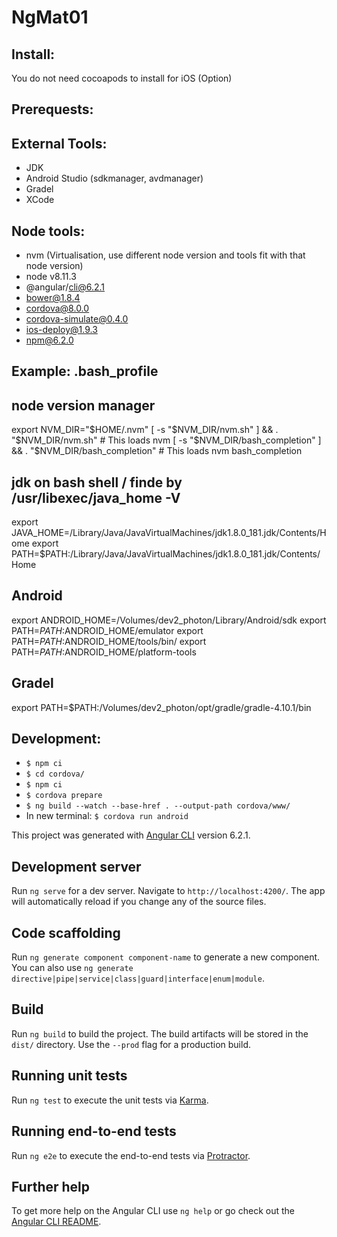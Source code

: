 # NgMat01

## Install:
You do not need cocoapods to install for iOS (Option)

## Prerequests:

## External Tools:
+ JDK
+ Android Studio (sdkmanager, avdmanager)
+ Gradel
+ XCode

## Node tools:
+ nvm (Virtualisation, use different node version and tools fit with that node version)
+ node v8.11.3
+ @angular/cli@6.2.1
+ bower@1.8.4
+ cordova@8.0.0
+ cordova-simulate@0.4.0
+ ios-deploy@1.9.3
+ npm@6.2.0

## Example: .bash_profile
## node version manager
export NVM_DIR="$HOME/.nvm"
[ -s "$NVM_DIR/nvm.sh" ] && \. "$NVM_DIR/nvm.sh"  # This loads nvm
[ -s "$NVM_DIR/bash_completion" ] && \. "$NVM_DIR/bash_completion"  # This loads nvm bash_completion

## jdk on bash shell / finde by /usr/libexec/java_home -V
export JAVA_HOME=/Library/Java/JavaVirtualMachines/jdk1.8.0_181.jdk/Contents/Home
export PATH=$PATH:/Library/Java/JavaVirtualMachines/jdk1.8.0_181.jdk/Contents/Home

## Android
 export ANDROID_HOME=/Volumes/dev2_photon/Library/Android/sdk
 export PATH=$PATH:$ANDROID_HOME/emulator
 export PATH=$PATH:$ANDROID_HOME/tools/bin/
 export PATH=$PATH:$ANDROID_HOME/platform-tools

## Gradel
export PATH=$PATH:/Volumes/dev2_photon/opt/gradle/gradle-4.10.1/bin

## Development:
+ `$ npm ci`
+ `$ cd cordova/`
+ `$ npm ci`
+ `$ cordova prepare`
+ `$ ng build --watch --base-href . --output-path cordova/www/`
+ In new terminal: `$ cordova run android` 

This project was generated with [Angular CLI](https://github.com/angular/angular-cli) version 6.2.1.

## Development server

Run `ng serve` for a dev server. Navigate to `http://localhost:4200/`. The app will automatically reload if you change any of the source files.

## Code scaffolding

Run `ng generate component component-name` to generate a new component. You can also use `ng generate directive|pipe|service|class|guard|interface|enum|module`.

## Build

Run `ng build` to build the project. The build artifacts will be stored in the `dist/` directory. Use the `--prod` flag for a production build.

## Running unit tests

Run `ng test` to execute the unit tests via [Karma](https://karma-runner.github.io).

## Running end-to-end tests

Run `ng e2e` to execute the end-to-end tests via [Protractor](http://www.protractortest.org/).

## Further help

To get more help on the Angular CLI use `ng help` or go check out the [Angular CLI README](https://github.com/angular/angular-cli/blob/master/README.md).
